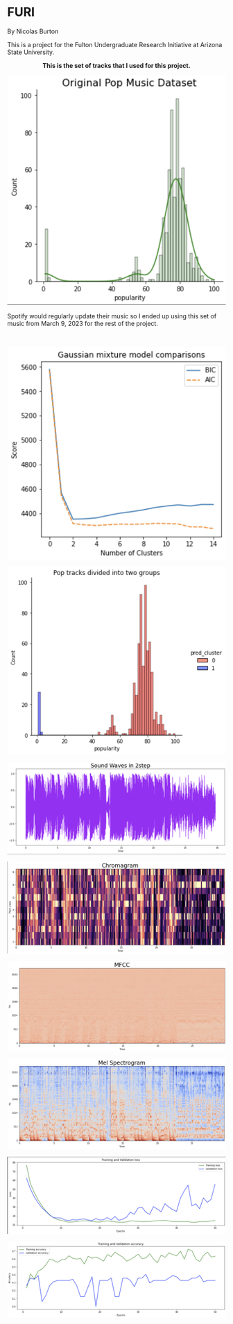 # FURI
By Nicolas Burton

This is a project for the Fulton Undergraduate Research Initiative at Arizona State University.

<p align="center"><b>This is the set of tracks that I used for this project.</b></p>
<p align="center">
  <img src="./images/Screenshot%202023-05-24%20174856.png?raw=true">
</p>
<p>Spotify would regularly update their music so I ended up using this set of music from March 9, 2023 for the rest of the project.</p><br>

<p align="center">
  <img src="./images/Screenshot%202023-05-24%20175005.png?raw=true">
</p>

<p align="center">
  <img src="./images/Screenshot%202023-05-24%20175058.png?raw=true">
</p>

<p align="center">
  <img src="./images/Screenshot%202023-05-24%20175232.png?raw=true">
</p>

<p align="center">
  <img src="./images/Screenshot%202023-05-24%20175455.png?raw=true">
</p>

<p align="center">
  <img src="./images/Screenshot%202023-05-24%20175548.png?raw=true">
</p>

<p align="center">
  <img src="./images/Screenshot%202023-05-24%20175603.png?raw=true">
</p>

<p align="center">
  <img src="./images/Screenshot%202023-05-24%20175629.png?raw=true">
</p>

<p align="center">
  <img src="./images/Screenshot%202023-05-24%20175644.png?raw=true">
</p>
